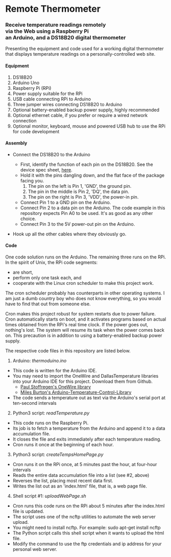# Remote Thermometer
<h3>Receive temperature readings remotely<br>
via the Web using a Raspberry Pi<br>
an Arduino, and a DS18B20 digital thermometer</h3>

Presenting the equipment and code used for a working digital thermometer that displays temperature readings on a personally-controlled web site.

#### Equipment
1. DS18B20
1. Arduino Uno
1. Raspberry Pi (RPi)
1. Power supply suitable for the RPi
1. USB cable connecting RPi to Arduino
1. Three jumper wires connecting DS18B20 to Arduino
1. Optional battery-enabled backup power supply, highly recommended
1. Optional ethernet cable, if you prefer or require a wired network connection
1. Optional monitor, keyboard, mouse and powered USB hub to use the RPi for code development

#### Assembly
* Connect the DS18B20 to the Arduino
  * First, identify the function of each pin on the DS18B20. See the device spec sheet, [here](https://datasheets.maximintegrated.com/en/ds/DS18B20.pdf).
  * Hold it with the pins dangling down, and the flat face of the package facing you.
    1. The pin on the left is Pin 1, 'GND', the ground pin.
    2. The pin in the middle is Pin 2, 'DQ', the data pin.
    3. The pin on the right is Pin 3, 'VDD', the power-in pin.
  * Connect Pin 1 to a GND pin on the Arduino.
  * Connect Pin 2 to a data pin on the Arduino. The code example in this repository expects Pin A0 to be used. It's as good as any other choice.
  * Connect Pin 3 to the 5V power-out pin on the Arduino.
  
* Hook up all the other cables where they obviously go.

#### Code
One code solution runs on the Arduino. The remaining three runs on the RPi. In the spirit of Unix, the RPi code segments:
* are short, 
* perform only one task each, and
* cooperate with the Linux cron scheduler to make this project work. 

The cron scheduler probably has counterparts in other operating systems. I am just a dumb country boy who does not know everything, so you would have to find that out from someone else.  <grin>
 
Cron makes this project robust for system restarts due to power failure. Cron automatically starts on boot, and it activates programs based on actual times obtained from the RPi's real time clock. If the power goes out, nothing's lost. The system will resume its task when the power comes back on. This precaution is in addition to using a battery-enabled backup power supply.

The respective code files in this repository are listed below.
1. Arduino: *thermoduino.ino*
  * This code is written for the Arduino IDE.
  * You may need to import the OneWire and DallasTemperature libraries into your Arduino IDE for this project. Download them from Github.
    * [Paul Stoffregen's OneWire library](https://github.com/PaulStoffregen/OneWire)
    * [Miles Burton's Arduino-Temperature-Control-Library](https://github.com/milesburton/Arduino-Temperature-Control-Library)
  * The code sends a temperature out as text via the Arduino's serial port at ten-second intervals
  
2. Python3 script: *readTemperature.py*
  * This code runs on the Raspberry Pi.
  * Its job is to fetch a temperature from the Arduino and append it to a data accumulation file.
  * It closes the file and exits immediately after each temperature reading.
  * Cron runs it once at the beginning of each hour.
    
3. Python3 script: *createTempsHomePage.py*
  * Cron runs it on the RPi once, at 5 minutes past the hour, at four-hour intervals
  * Reads the entire data accumulation file into a list (see #2, above)
  * Reverses the list, placing most recent data first.
  * Writes the list out as an 'index.html' file, that is, a web page file.
 
4. Shell script #1: *uploadWebPage.sh*
  * Cron runs this code runs on the RPi about 5 minutes after the index.html file is updated.
  * The script uses one of the ncftp utilities to automate the web server upload.
  * You might need to install ncftp.  For example: sudo apt-get install ncftp
  * The Python script calls this shell script when it wants to upload the html file.
  * Modify the command to use the ftp credentials and ip address for your personal web server.
  
